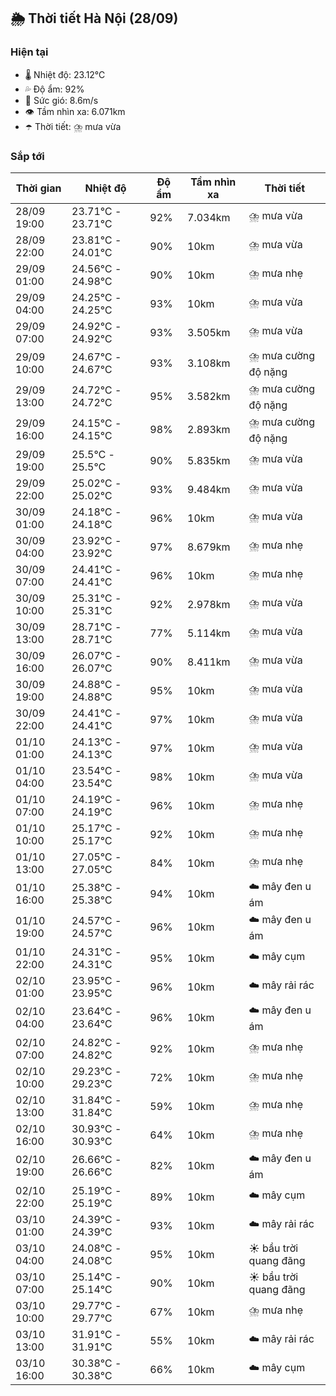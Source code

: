 ## 🌦️ Thời tiết Hà Nội (28/09)

### Hiện tại

- 🌡️ Nhiệt độ: 23.12℃
- 💦 Độ ẩm: 92%
- 💨 Sức gió: 8.6m/s
- 👁️ Tầm nhìn xa: 6.071km
- ☂️ Thời tiết: ⛈️ mưa vừa

### Sắp tới

| Thời gian | Nhiệt độ | Độ ẩm | Tầm nhìn xa | Thời tiết |
| --- | --- | --- | --- | --- |
| 28/09 19:00 | 23.71℃ - 23.71℃ | 92% | 7.034km | ⛈️ mưa vừa |
| 28/09 22:00 | 23.81℃ - 24.01℃ | 90% | 10km | ⛈️ mưa vừa |
| 29/09 01:00 | 24.56℃ - 24.98℃ | 90% | 10km | ⛈️ mưa nhẹ |
| 29/09 04:00 | 24.25℃ - 24.25℃ | 93% | 10km | ⛈️ mưa vừa |
| 29/09 07:00 | 24.92℃ - 24.92℃ | 93% | 3.505km | ⛈️ mưa vừa |
| 29/09 10:00 | 24.67℃ - 24.67℃ | 93% | 3.108km | ⛈️ mưa cường độ nặng |
| 29/09 13:00 | 24.72℃ - 24.72℃ | 95% | 3.582km | ⛈️ mưa cường độ nặng |
| 29/09 16:00 | 24.15℃ - 24.15℃ | 98% | 2.893km | ⛈️ mưa cường độ nặng |
| 29/09 19:00 | 25.5℃ - 25.5℃ | 90% | 5.835km | ⛈️ mưa vừa |
| 29/09 22:00 | 25.02℃ - 25.02℃ | 93% | 9.484km | ⛈️ mưa vừa |
| 30/09 01:00 | 24.18℃ - 24.18℃ | 96% | 10km | ⛈️ mưa vừa |
| 30/09 04:00 | 23.92℃ - 23.92℃ | 97% | 8.679km | ⛈️ mưa nhẹ |
| 30/09 07:00 | 24.41℃ - 24.41℃ | 96% | 10km | ⛈️ mưa nhẹ |
| 30/09 10:00 | 25.31℃ - 25.31℃ | 92% | 2.978km | ⛈️ mưa vừa |
| 30/09 13:00 | 28.71℃ - 28.71℃ | 77% | 5.114km | ⛈️ mưa vừa |
| 30/09 16:00 | 26.07℃ - 26.07℃ | 90% | 8.411km | ⛈️ mưa vừa |
| 30/09 19:00 | 24.88℃ - 24.88℃ | 95% | 10km | ⛈️ mưa vừa |
| 30/09 22:00 | 24.41℃ - 24.41℃ | 97% | 10km | ⛈️ mưa vừa |
| 01/10 01:00 | 24.13℃ - 24.13℃ | 97% | 10km | ⛈️ mưa vừa |
| 01/10 04:00 | 23.54℃ - 23.54℃ | 98% | 10km | ⛈️ mưa vừa |
| 01/10 07:00 | 24.19℃ - 24.19℃ | 96% | 10km | ⛈️ mưa nhẹ |
| 01/10 10:00 | 25.17℃ - 25.17℃ | 92% | 10km | ⛈️ mưa nhẹ |
| 01/10 13:00 | 27.05℃ - 27.05℃ | 84% | 10km | ⛈️ mưa nhẹ |
| 01/10 16:00 | 25.38℃ - 25.38℃ | 94% | 10km | ☁️ mây đen u ám |
| 01/10 19:00 | 24.57℃ - 24.57℃ | 96% | 10km | ☁️ mây đen u ám |
| 01/10 22:00 | 24.31℃ - 24.31℃ | 95% | 10km | ☁️ mây cụm |
| 02/10 01:00 | 23.95℃ - 23.95℃ | 96% | 10km | ☁️ mây rải rác |
| 02/10 04:00 | 23.64℃ - 23.64℃ | 96% | 10km | ☁️ mây đen u ám |
| 02/10 07:00 | 24.82℃ - 24.82℃ | 92% | 10km | ⛈️ mưa nhẹ |
| 02/10 10:00 | 29.23℃ - 29.23℃ | 72% | 10km | ⛈️ mưa nhẹ |
| 02/10 13:00 | 31.84℃ - 31.84℃ | 59% | 10km | ⛈️ mưa nhẹ |
| 02/10 16:00 | 30.93℃ - 30.93℃ | 64% | 10km | ⛈️ mưa nhẹ |
| 02/10 19:00 | 26.66℃ - 26.66℃ | 82% | 10km | ☁️ mây đen u ám |
| 02/10 22:00 | 25.19℃ - 25.19℃ | 89% | 10km | ☁️ mây cụm |
| 03/10 01:00 | 24.39℃ - 24.39℃ | 93% | 10km | ☁️ mây rải rác |
| 03/10 04:00 | 24.08℃ - 24.08℃ | 95% | 10km | ☀️ bầu trời quang đãng |
| 03/10 07:00 | 25.14℃ - 25.14℃ | 90% | 10km | ☀️ bầu trời quang đãng |
| 03/10 10:00 | 29.77℃ - 29.77℃ | 67% | 10km | ⛈️ mưa nhẹ |
| 03/10 13:00 | 31.91℃ - 31.91℃ | 55% | 10km | ☁️ mây rải rác |
| 03/10 16:00 | 30.38℃ - 30.38℃ | 66% | 10km | ☁️ mây cụm |
